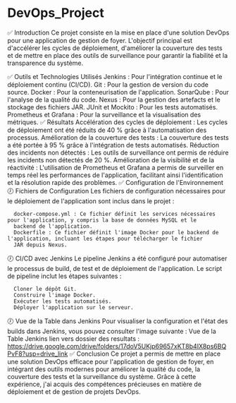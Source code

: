 # DevOps_Project
✅ Introduction
    Ce projet consiste en la mise en place d'une solution DevOps pour une application de gestion de foyer. L'objectif principal est   
    d'accélérer les cycles de déploiement, d'améliorer la couverture des tests et de mettre en place des outils de surveillance pour 
    garantir la fiabilité et la transparence du système.

✅ Outils et Technologies Utilisés
      Jenkins : Pour l'intégration continue et le déploiement continu (CI/CD).
      Git : Pour la gestion de version du code source.
      Docker : Pour la conteneurisation de l'application.
      SonarQube : Pour l'analyse de la qualité du code.
      Nexus : Pour la gestion des artefacts et le stockage des fichiers JAR.
      JUnit et Mockito : Pour les tests automatisés.
      Prometheus et Grafana : Pour la surveillance et la visualisation des métriques.
✅ Résultats
      Accélération des cycles de déploiement : Les cycles de déploiement ont été réduits de 40 % grâce à l'automatisation des processus.
      Amélioration de la couverture des tests : La couverture des tests a été portée à 95 % grâce à l'intégration de tests automatisés.
      Réduction des incidents non détectés : Les outils de surveillance ont permis de réduire les incidents non détectés de 20 %.
      Amélioration de la visibilité et de la réactivité : L'utilisation de Prometheus et Grafana a permis de surveiller en temps réel 
      les performances de l'application, facilitant ainsi l'identification et la résolution rapide des problèmes.
✅ Configuration de l'Environnement
🕖 Fichiers de Configuration
Les fichiers de configuration nécessaires pour le déploiement de l'application sont inclus dans le projet :

      docker-compose.yml : Ce fichier définit les services nécessaires pour l'application, y compris la base de données MySQL et le 
      backend de l'application.
      Dockerfile : Ce fichier définit l'image Docker pour le backend de l'application, incluant les étapes pour télécharger le fichier 
      JAR depuis Nexus.

🕖 CI/CD avec Jenkins
Le pipeline Jenkins a été configuré pour automatiser le processus de build, de test et de déploiement de l'application. Le script de pipeline inclut les étapes suivantes :

      Cloner le dépôt Git.
      Construire l'image Docker.
      Exécuter les tests automatisés.
      Déployer l'application sur le serveur.

🕖 Vue de la Table dans Jenkins
Pour visualiser la configuration et l'état des builds dans Jenkins, vous pouvez consulter l'image suivante :
Vue de la Table Jenkins
    lien vers dossier des resultats : https://drive.google.com/drive/folders/17doV5UKjp69657xKT8b4IX8ps6BQPvF8?usp=drive_link
✅ Conclusion
      Ce projet a permis de mettre en place une solution DevOps efficace pour l'application de gestion de foyer, en intégrant des outils 
      modernes pour améliorer la qualité du code, la couverture des tests et la surveillance du système. Grâce à cette expérience, j'ai 
      acquis des compétences précieuses en matière de déploiement et de gestion de projets DevOps.

